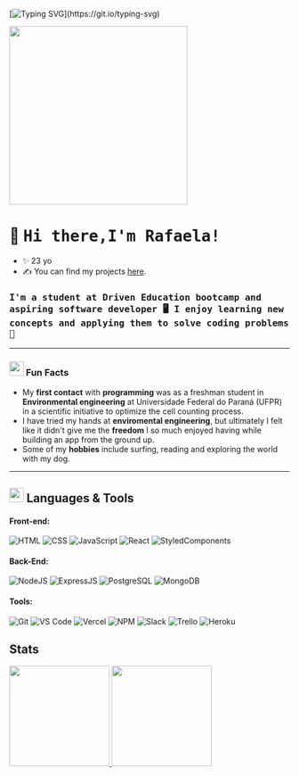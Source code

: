
[![Typing SVG](https://readme-typing-svg.demolab.com?font=Fira+Code&size=45&pause=1000&color=F77218&width=435&lines=Hello+World!;Have+a+great+day!;%C2%A1Que+te+vaya+bien!;Bonne+journ%C3%A9e!;Buona+giornata!)](https://git.io/typing-svg)

<img width="320" src="https://media1.giphy.com/media/hpXdHPfFI5wTABdDx9/200w.gif?cid=82a1493b79yakaif0ltbc3fncmg8ezyqiir5vekh5lagkjvt&rid=200w.gif&ct=g">

# 👋 <samp> Hi there,I'm Rafaela!  </samp>

- ✨ 23 yo
- ✍ You can find my projects [here](https://github.com/RafaelaMirabile?tab=repositories).

### <samp> I'm a student at **Driven Education** bootcamp and aspiring **software developer** 🖥️ I enjoy learning new concepts and applying them to solve coding problems 🎲 </samp>

---

### <img width="26" src="https://media3.giphy.com/media/7zGDfw3sSQyZycvSM3/giphy.gif?cid=6c09b952f9rk3eo8gbt3dxt9ffr7w2pq3w8levv949wscdfq&rid=giphy.gif&ct=s"> Fun Facts
- My **first contact** with **programming** was as a freshman student in **Environmental engineering** at Universidade Federal do Paraná (UFPR) in a scientific initiative to optimize the cell counting process.
- I have tried my hands at **enviromental engineering**, but ultimately I felt like it didn't give me the **freedom** I so much enjoyed having while building an app from the ground up.
- Some of my **hobbies** include surfing, reading and exploring the world with my dog.

---
## <img width="26" src="https://media1.giphy.com/media/IauL6LvGNlT3ffhcqq/giphy.gif"> Languages & Tools

#### Front-end:

![HTML](https://img.shields.io/badge/HTML5-E34F26?style=flat-square&logo=html5&logoColor=white)
![CSS](https://img.shields.io/badge/CSS3-1572B6?style=flat-square&logo=css3&logoColor=white)
![JavaScript](https://img.shields.io/badge/JavaScript-F7DF1E?style=flat-square&logo=javascript&logoColor=black)
![React](https://img.shields.io/badge/React-20232A?style=flat-square&logo=react&logoColor=61DAFB)
![StyledComponents](https://img.shields.io/badge/Styled--Components-DB7093?style=flat-square&logo=styled-components&logoColor=white)

#### Back-End:

![NodeJS](https://img.shields.io/badge/Node.js-43853D?style=flat-square&logo=node.js&logoColor=white)
![ExpressJS](https://img.shields.io/badge/Express.js-404D59?style=flat-square&logo=express&logoColor=white)
![PostgreSQL](https://img.shields.io/badge/PostgreSQL-316192?style=flat-square&logo=postgresql&logoColor=white)
![MongoDB](https://img.shields.io/badge/MongoDB-4EA94B?style=for-the-badge&logo=mongodb&logoColor=white)

#### Tools:

![Git](https://img.shields.io/badge/Git-F05032?style=flat-square&logo=git&logoColor=white)
![VS Code](https://img.shields.io/badge/Visual_Studio_Code-0078D4?style=flat-square&logo=visual%20studio%20code&logoColor=white)
![Vercel](https://img.shields.io/badge/Vercel-000000?style=flat-square&logo=vercel&logoColor=white)
![NPM](https://img.shields.io/badge/npm-CB3837?style=flat-square&logo=npm&logoColor=white)
![Slack](https://img.shields.io/badge/Slack-4A154B?style=flat-square&logo=slack&logoColor=white)
![Trello](https://img.shields.io/badge/Trello-0079BF?style=flat-square&logo=trello&logoColor=white)
![Heroku](https://img.shields.io/badge/Heroku-430098?style=flat-square&logo=heroku&logoColor=white)

## Stats
<a href="https://github.com/RafaelaMirabile">
  <img height="180em" src="https://github-readme-stats.vercel.app/api/top-langs/?username=RafaelaMirabile&layout=compact&langs_count=7&theme=tokyonight"/>
  <img height="180em" src="https://github-readme-stats.vercel.app/api?username=RafaelaMirabile&show_icons=true&theme=tokyonight&include_all_commits=true&count_private=true"/>
</a>


  
